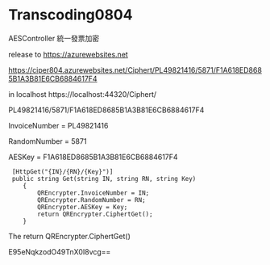 # Transcoding0804
AESController 統一發票加密

release to  https://azurewebsites.net

https://ciper804.azurewebsites.net/Ciphert/PL49821416/5871/F1A618ED8685B1A3B81E6CB6884617F4


in localhost 
https://localhost:44320/Ciphert/

PL49821416/5871/F1A618ED8685B1A3B81E6CB6884617F4


InvoiceNumber = PL49821416

RandomNumber = 5871

AESKey = F1A618ED8685B1A3B81E6CB6884617F4


     [HttpGet("{IN}/{RN}/{Key}")]
     public string Get(string IN, string RN, string Key)
        {
            QREncrypter.InvoiceNumber = IN;
            QREncrypter.RandomNumber = RN;
            QREncrypter.AESKey = Key;
            return QREncrypter.CiphertGet();
        }
        
The return  QREncrypter.CiphertGet()

E95eNqkzodO49TnX0I8vcg==
